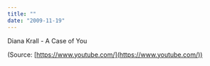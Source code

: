 ```yaml
---
title: ""
date: "2009-11-19"
---
```


Diana Krall - A Case of You

(Source: [https://www.youtube.com/](https://www.youtube.com/))
